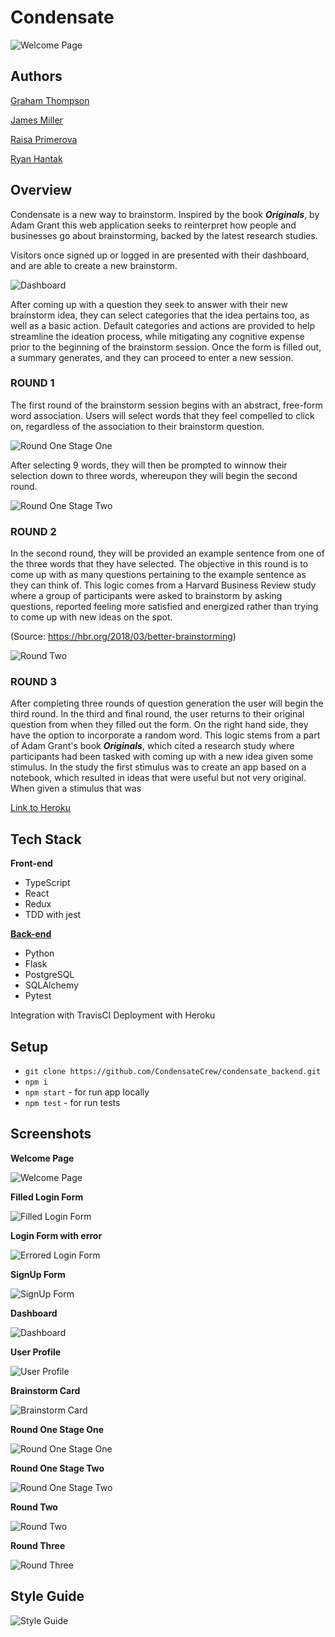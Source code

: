 # Condensate
![Welcome Page](./screenshots/welcome-page.png)

## Authors

[Graham Thompson](https://github.com/grwthomps)

[James Miller](https://github.com/JamesRexMiller4)

[Raisa Primerova](https://github.com/RayRedGoose)

[Ryan Hantak](https://github.com/rhantak)

## Overview

Condensate is a new way to brainstorm. Inspired by the book ***Originals***, by Adam Grant this web application seeks to reinterpret how people and businesses go about brainstorming, backed by the latest research studies. 

Visitors once signed up or logged in are presented with their dashboard, and are able to create a new brainstorm. 

![Dashboard](./screenshots/dashboard.png)

After coming up with a question they seek to answer with their new brainstorm idea, they can select categories that the idea pertains too, as well as a basic action. Default categories and actions are provided to help streamline the ideation process, while mitigating any cognitive expense prior to the beginning of the brainstorm session. Once the form is filled out, a summary generates, and they can proceed to enter a new session.

### ROUND 1

The first round of the brainstorm session begins with an abstract, free-form word association. Users will select words that they feel compelled to click on, regardless of the association to their brainstorm question. 

![Round One Stage One](./screenshots/round-1-1.png)

After selecting 9 words, they will then be prompted to winnow their selection down to three words, whereupon they will begin the second round. 

![Round One Stage Two](./screenshots/round-1-2.png)

### ROUND 2

In the second round, they will be provided an example sentence from one of the three words that they have selected. The objective in this round is to come up with as many questions pertaining to the example sentence as they can think of. This logic comes from a Harvard Business Review study where a group of participants were asked to brainstorm by asking questions, reported feeling more satisfied and energized rather than trying to come up with new ideas on the spot.

(Source: https://hbr.org/2018/03/better-brainstorming)

![Round Two](./screenshots/round-2.png)

### ROUND 3 

After completing three rounds of question generation the user will begin the third round. In the third and final round, the user returns to their original question from when they filled out the form. On the right hand side, they have the option to incorporate a random word. This logic stems from a part of Adam Grant's book ***Originals***, which cited a research study where participants had been tasked with coming up with a new idea given some stimulus. In the study the first stimulus was to create an app based on a notebook, which resulted in ideas that were useful but not very original. When given a stimulus that was 
 


[Link to Heroku](https://condensate-app.herokuapp.com/)

## Tech Stack

**Front-end**

- TypeScript
- React
- Redux
- TDD with jest

[**Back-end**](https://github.com/CondensateCrew/condensate_backend)

- Python
- Flask
- PostgreSQL
- SQLAlchemy
- Pytest

Integration with TravisCI
Deployment with Heroku

## Setup

- `git clone https://github.com/CondensateCrew/condensate_backend.git`
- `npm i`
- `npm start` - for run app locally
- `npm test` - for run tests

## Screenshots

**Welcome Page**

![Welcome Page](./screenshots/welcome-page.png)

**Filled Login Form**

![Filled Login Form](./screenshots/login-form-filled.png)

**Login Form with error**

![Errored Login Form](./screenshots/login-form-error.png)

**SignUp Form**

![SignUp Form](./screenshots/signup-form-filled.png)

**Dashboard**

![Dashboard](./screenshots/dashboard.png)

**User Profile**

![User Profile](./screenshots/user-profile.png)

**Brainstorm Card**

![Brainstorm Card](./screenshots/brainstorm-card.png)

**Round One Stage One**

![Round One Stage One](./screenshots/round-1-1.png)

**Round One Stage Two**

![Round One Stage Two](./screenshots/round-1-2.png)

**Round Two**

![Round Two](./screenshots/round-2.png)

**Round Three**

![Round Three](./screenshots/round-3.png)

## Style Guide

![Style Guide ](./screenshots/style-guide.png)
